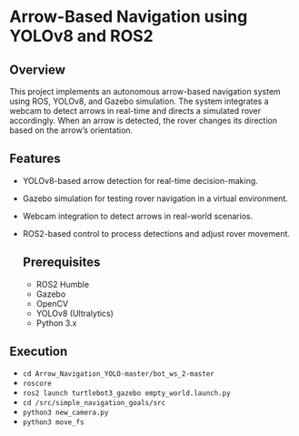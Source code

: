 # Arrow-Based Navigation using YOLOv8 and ROS2
## Overview
This project implements an autonomous arrow-based navigation system using ROS, YOLOv8, and Gazebo simulation. The system integrates a webcam to detect arrows in real-time and directs a simulated rover accordingly. When an arrow is detected, the rover changes its direction based on the arrow’s orientation.
## Features
- YOLOv8-based arrow detection for real-time decision-making.
- Gazebo simulation for testing rover navigation in a virtual environment.
- Webcam integration to detect arrows in real-world scenarios.
- ROS2-based control to process detections and adjust rover movement.

  ## Prerequisites
  - ROS2 Humble
  - Gazebo
  - OpenCV
  - YOLOv8 (Ultralytics)
  - Python 3.x

## Execution
- ``` cd Arrow_Navigation_YOLO-master/bot_ws_2-master ```
- ``` roscore ```
- ``` ros2 launch turtlebot3_gazebo empty_world.launch.py ```
- ``` cd /src/simple_navigation_goals/src ```
- ``` python3 new_camera.py ```
- ``` python3 move_fs ```
